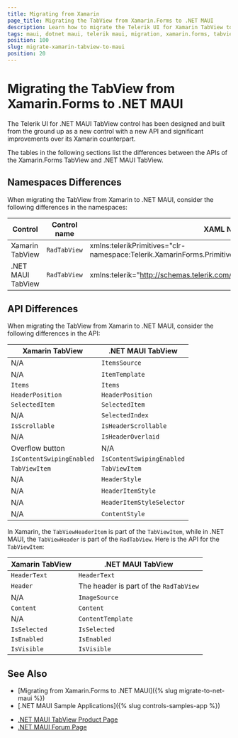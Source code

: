 ```yaml
---
title: Migrating from Xamarin
page_title: Migrating the TabView from Xamarin.Forms to .NET MAUI
description: Learn how to migrate the Telerik UI for Xamarin TabView to the Telerik UI for .NET MAUI framework by updating the namespacesby updating the namespaces, the incompatible NuGet packages and API.
tags: maui, dotnet maui, telerik maui, migration, xamarin.forms, tabview
position: 100
slug: migrate-xamarin-tabview-to-maui
position: 20
---
```


# Migrating the TabView from Xamarin.Forms to .NET MAUI

The Telerik UI for .NET MAUI TabView control has been designed and built from the ground up as a new control with a new API and significant improvements over its Xamarin counterpart.

The tables in the following sections list the differences between the APIs of the Xamarin.Forms TabView and .NET MAUI TabView.

## Namespaces Differences

When migrating the TabView from Xamarin to .NET MAUI, consider the following differences in the namespaces:

| Control | Control name | XAML Namespcace | C# Namespace|
| --------------- | --------------- | --------------- | --------------- |
| Xamarin TabView | `RadTabView` | xmlns:telerikPrimitives="clr-namespace:Telerik.XamarinForms.Primitives;assembly=Telerik.XamarinForms.Primitives" | using Telerik.XamarinForms.Primitives; |
| .NET MAUI TabView | `RadTabView` | xmlns:telerik="http://schemas.telerik.com/2022/xaml/maui"` | using Telerik.Maui.Controls; |

## API Differences

When migrating the TabView from Xamarin to .NET MAUI, consider the following differences in the API:

| Xamarin TabView | .NET MAUI TabView |
| ------------- | --------------- |
| N/A | `ItemsSource` |
| N/A | `ItemTemplate` |
| `Items` | `Items` |
| `HeaderPosition` | `HeaderPosition` |
| `SelectedItem` | `SelectedItem` |
| N/A | `SelectedIndex` |
| `IsScrollable` | `IsHeaderScrollable` |
| N/A | `IsHeaderOverlaid` |
| Overflow button | N/A |
| `IsContentSwipingEnabled` | `IsContentSwipingEnabled` |
| `TabViewItem` | `TabViewItem` |
| N/A | `HeaderStyle` |
| N/A | `HeaderItemStyle` |
| N/A | `HeaderItemStyleSelector` |
| N/A | `ContentStyle` |

In Xamarin, the `TabViewHeaderItem` is part of the `TabViewItem`, while in .NET MAUI, the `TabViewHeader` is part of the `RadTabView`. Here is the API for the `TabViewItem`:

| Xamarin TabView | .NET MAUI TabView |
| ------------- | --------------- |
| `HeaderText` | `HeaderText` |
| `Header` | The header is part of the `RadTabView` |
| N/A | `ImageSource` |
| `Content` | `Content` |
| N/A | `ContentTemplate` |
| `IsSelected` | `IsSelected` |
| `IsEnabled` | `IsEnabled` |
| `IsVisible` | `IsVisible` |

## See Also

* [Migrating from Xamarin.Forms to .NET MAUI]({% slug migrate-to-net-maui %})
* [.NET MAUI Sample Applications]({% slug controls-samples-app %})
- [.NET MAUI TabView Product Page](https://www.telerik.com/maui-ui/tabview)
- [.NET MAUI Forum Page](https://www.telerik.com/forums/maui?tagId=1871)
